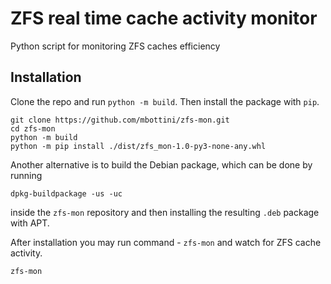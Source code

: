 ZFS real time cache activity monitor
====================================

Python script for monitoring ZFS caches efficiency


Installation
-------------

Clone the repo and run `python -m build`. Then install the package with `pip`.

```shell
git clone https://github.com/mbottini/zfs-mon.git
cd zfs-mon
python -m build
python -m pip install ./dist/zfs_mon-1.0-py3-none-any.whl
```

Another alternative is to build the Debian package, which can be done by running

```shell
dpkg-buildpackage -us -uc
```

inside the `zfs-mon` repository and then installing the resulting `.deb` package with APT.

After installation you may run command - `zfs-mon` and watch for ZFS cache activity.

```shell
zfs-mon
```
